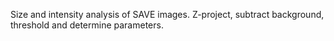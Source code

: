 Size and intensity analysis of SAVE images. Z-project, subtract background, threshold and determine parameters. 
